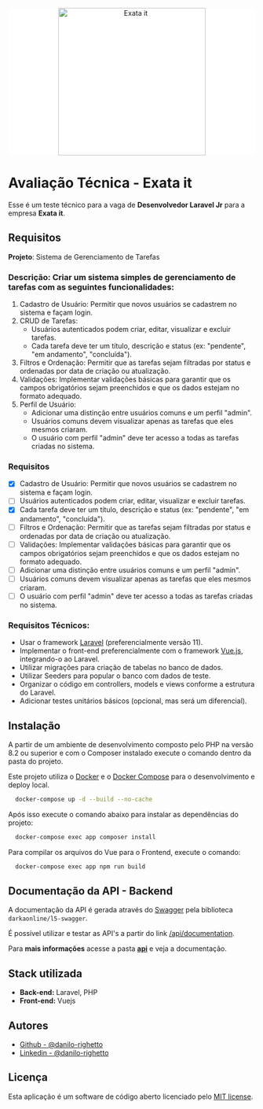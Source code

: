 
<p align="center" style="background-color: white"><a href="https://www.exata.it" target="_blank"><img src="https://www.exata.it/wp-content/uploads/2023/07/logo-exata-data-intelligence.png" width="300" alt="Exata it"></a></p>

# Avaliação Técnica - Exata it

Esse é um teste técnico para a vaga de **Desenvolvedor Laravel Jr** para a empresa **Exata it**.

## Requisitos

**Projeto**: Sistema de Gerenciamento de Tarefas

### Descrição: Criar um sistema simples de gerenciamento de tarefas com as seguintes funcionalidades:

1. Cadastro de Usuário: Permitir que novos usuários se cadastrem no sistema e façam login.
2. CRUD de Tarefas:
   - Usuários autenticados podem criar, editar, visualizar e excluir tarefas.
   - Cada tarefa deve ter um título, descrição e status (ex: "pendente", "em andamento", "concluída").
3. Filtros e Ordenação: Permitir que as tarefas sejam filtradas por status e ordenadas por data de criação ou atualização.
4. Validações: Implementar validações básicas para garantir que os campos obrigatórios sejam preenchidos e que os dados estejam no formato adequado.
5. Perfil de Usuário:
   - Adicionar uma distinção entre usuários comuns e um perfil "admin".
   - Usuários comuns devem visualizar apenas as tarefas que eles mesmos criaram.
   - O usuário com perfil "admin" deve ter acesso a todas as tarefas criadas no sistema.

### Requisitos

- [x] Cadastro de Usuário: Permitir que novos usuários se cadastrem no sistema e façam login.
- [ ] Usuários autenticados podem criar, editar, visualizar e excluir tarefas.
- [x] Cada tarefa deve ter um título, descrição e status (ex: "pendente", "em andamento", "concluída").
- [ ] Filtros e Ordenação: Permitir que as tarefas sejam filtradas por status e ordenadas por data de criação ou atualização.
- [ ] Validações: Implementar validações básicas para garantir que os campos obrigatórios sejam preenchidos e que os dados estejam no formato adequado.
- [ ] Adicionar uma distinção entre usuários comuns e um perfil "admin".
- [ ] Usuários comuns devem visualizar apenas as tarefas que eles mesmos criaram.
- [ ] O usuário com perfil "admin" deve ter acesso a todas as tarefas criadas no sistema.

### Requisitos Técnicos:

- Usar o framework [Laravel](https://laravel.com/) (preferencialmente versão 11).
- Implementar o front-end preferencialmente com o framework [Vue.js](https://vuejs.org/), integrando-o ao Laravel.
- Utilizar migrações para criação de tabelas no banco de dados.
- Utilizar Seeders para popular o banco com dados de teste.
- Organizar o código em controllers, models e views conforme a estrutura do Laravel.
- Adicionar testes unitários básicos (opcional, mas será um diferencial).

## Instalação

A partir de um ambiente de desenvolvimento composto pelo PHP na versão 8.2 ou superior e com o Composer instalado execute o comando dentro da pasta do projeto.

Este projeto utiliza o [Docker](https://www.docker.com/) e o [Docker Compose](https://docs.docker.com/compose/) para o desenvolvimento e deploy local.

```bash
  docker-compose up -d --build --no-cache
```

Após isso execute o comando abaixo para instalar as dependências do projeto:

```bash
  docker-compose exec app composer install
```

Para compilar os arquivos do Vue para o Frontend, execute o comando:

```bash
  docker-compose exec app npm run build
```

## Documentação da API - Backend

A documentação da API é gerada através do [Swagger](https://swagger.io/) pela biblioteca `darkaonline/l5-swagger`. 

É possível utilizar e testar as API's a partir do link [/api/documentation](http://localhost:8082/api/documentation).

Para **mais informações** acesse a pasta **[api](./api/README.md)** e veja a documentação.

## Stack utilizada

- **Back-end:** Laravel, PHP
- **Front-end:** Vuejs

## Autores

- [Github - @danilo-righetto](https://github.com/danilo-righetto)
- [Linkedin - @danilo-righetto](https://www.linkedin.com/in/danilo-righetto/)

## Licença

Esta aplicação é um software de código aberto licenciado pelo [MIT license](https://opensource.org/licenses/MIT).

